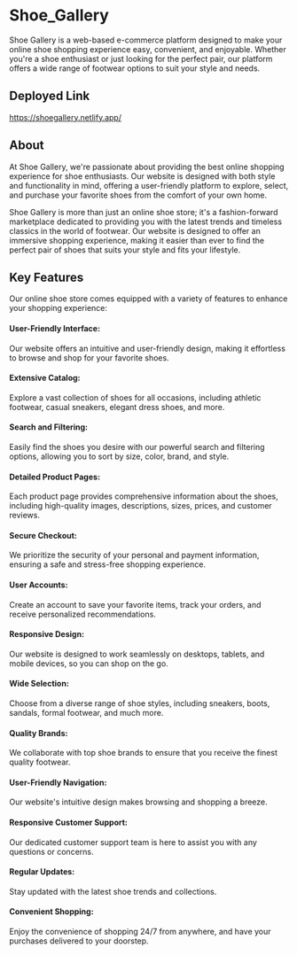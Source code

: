 # Shoe_Gallery

Shoe Gallery is a web-based e-commerce platform designed to make your online shoe shopping experience easy, convenient, and enjoyable. Whether you're a shoe enthusiast or just looking for the perfect pair, our platform offers a wide range of footwear options to suit your style and needs.

## Deployed Link

https://shoegallery.netlify.app/

## About

At Shoe Gallery, we're passionate about providing the best online shopping experience for shoe enthusiasts. Our website is designed with both style and functionality in mind, offering a user-friendly platform to explore, select, and purchase your favorite shoes from the comfort of your own home. 

Shoe Gallery is more than just an online shoe store; it's a fashion-forward marketplace dedicated to providing you with the latest trends and timeless classics in the world of footwear. Our website is designed to offer an immersive shopping experience, making it easier than ever to find the perfect pair of shoes that suits your style and fits your lifestyle.

## Key Features

Our online shoe store comes equipped with a variety of features to enhance your shopping experience:

#### User-Friendly Interface:
Our website offers an intuitive and user-friendly design, making it effortless to browse and shop for your favorite shoes.

#### Extensive Catalog:
Explore a vast collection of shoes for all occasions, including athletic footwear, casual sneakers, elegant dress shoes, and more.

#### Search and Filtering:
Easily find the shoes you desire with our powerful search and filtering options, allowing you to sort by size, color, brand, and style.

#### Detailed Product Pages:
Each product page provides comprehensive information about the shoes, including high-quality images, descriptions, sizes, prices, and customer reviews.

#### Secure Checkout:
We prioritize the security of your personal and payment information, ensuring a safe and stress-free shopping experience.

#### User Accounts:
Create an account to save your favorite items, track your orders, and receive personalized recommendations.

#### Responsive Design:
Our website is designed to work seamlessly on desktops, tablets, and mobile devices, so you can shop on the go.

#### Wide Selection:
Choose from a diverse range of shoe styles, including sneakers, boots, sandals, formal footwear, and much more.

#### Quality Brands:
We collaborate with top shoe brands to ensure that you receive the finest quality footwear.

#### User-Friendly Navigation:
Our website's intuitive design makes browsing and shopping a breeze.

#### Responsive Customer Support:
Our dedicated customer support team is here to assist you with any questions or concerns.

#### Regular Updates:
Stay updated with the latest shoe trends and collections.

#### Convenient Shopping:
Enjoy the convenience of shopping 24/7 from anywhere, and have your purchases delivered to your doorstep.
